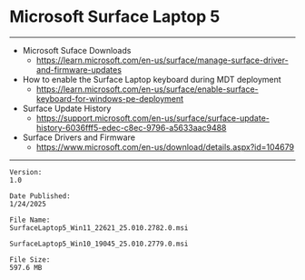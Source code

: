 # Microsoft Surface Laptop 5

---

* Microsoft Suface Downloads
  * https://learn.microsoft.com/en-us/surface/manage-surface-driver-and-firmware-updates
* How to enable the Surface Laptop keyboard during MDT deployment
  * https://learn.microsoft.com/en-us/surface/enable-surface-keyboard-for-windows-pe-deployment
* Surface Update History
  * https://support.microsoft.com/en-us/surface/surface-update-history-6036fff5-edec-c8ec-9796-a5633aac9488
* Surface Drivers and Firmware
  * https://www.microsoft.com/en-us/download/details.aspx?id=104679

---

```text
Version:
1.0

Date Published:
1/24/2025

File Name:
SurfaceLaptop5_Win11_22621_25.010.2782.0.msi

SurfaceLaptop5_Win10_19045_25.010.2779.0.msi

File Size:
597.6 MB
```